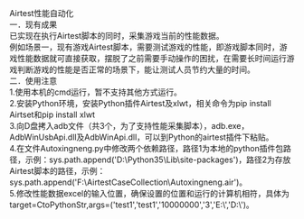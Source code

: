 Airtest性能自动化  
一．现有成果  
已实现在执行Airtest脚本的同时，采集游戏当前的性能数据。  
例如场景一，现有游戏Airtest脚本，需要测试游戏的性能，即游戏脚本同时，游戏性能数据就可直接获取，摆脱了之前需要手动操作的困扰，在需要长时间运行游戏判断游戏的性能是否正常的场景下，能让测试人员节约大量的时间。  
二．使用注意  
1.使用本机的cmd运行，暂不支持其他方式运行。  
2.安装Python环境，安装Python插件Airtest及xlwt，相关命令为pip install Airtset和pip install xlwt  
3.向D盘拷入adb文件（共3个，为了支持性能采集脚本），adb.exe，AdbWinUsbApi.dll及AdbWinApi.dll，可以到Python的airtest插件下粘贴。  
4.在文件Autoxingneng.py中修改两个依赖路径，路径1为本地的python插件包路径，示例：sys.path.append('D:\Python35\Lib\site-packages')，路径2为存放Airtest脚本的路径，示例：sys.path.append('F:\AirtestCaseCollection\Autoxingneng.air')。  
5.修改性能数据excel的输入位置，确保设置的位置和运行的计算机相符，具体为target=CtoPythonStr,args=('test1','test1','10000000','3','E:\\','D:\\')。  
